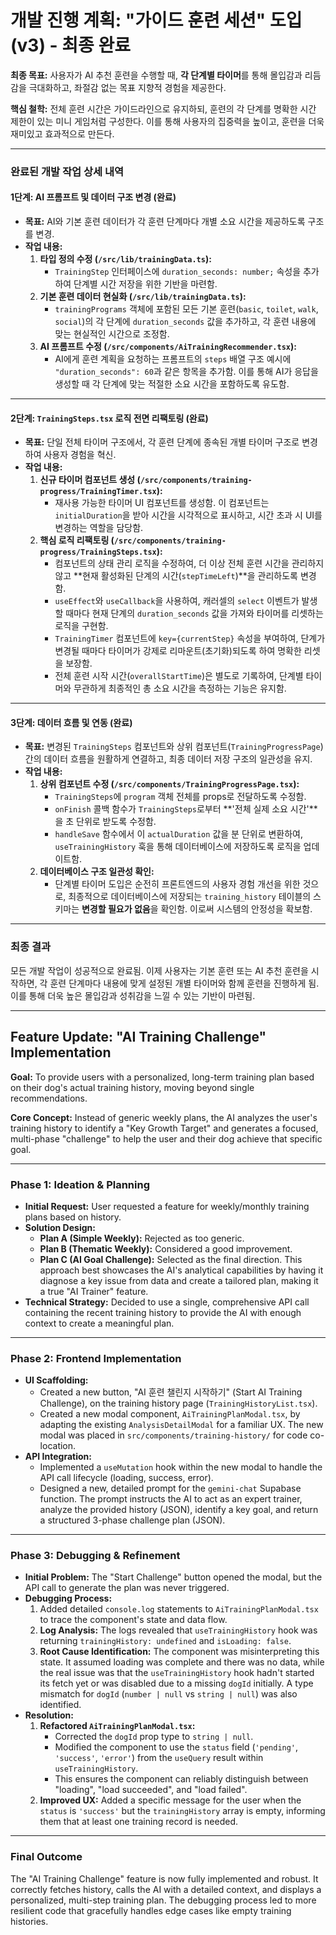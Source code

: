# 개발 진행 계획: "가이드 훈련 세션" 도입 (v3) - 최종 완료

**최종 목표:** 사용자가 AI 추천 훈련을 수행할 때, **각 단계별 타이머**를 통해 몰입감과 리듬감을 극대화하고, 좌절감 없는 목표 지향적 경험을 제공한다.

**핵심 철학:** 전체 훈련 시간은 가이드라인으로 유지하되, 훈련의 각 단계를 명확한 시간 제한이 있는 미니 게임처럼 구성한다. 이를 통해 사용자의 집중력을 높이고, 훈련을 더욱 재미있고 효과적으로 만든다.

---

### **완료된 개발 작업 상세 내역**

#### **1단계: AI 프롬프트 및 데이터 구조 변경 (완료)**

- **목표:** AI와 기본 훈련 데이터가 각 훈련 단계마다 개별 소요 시간을 제공하도록 구조를 변경.
- **작업 내용:**
    1.  **타입 정의 수정 (`/src/lib/trainingData.ts`):**
        - `TrainingStep` 인터페이스에 `duration_seconds: number;` 속성을 추가하여 단계별 시간 저장을 위한 기반을 마련함.
    2.  **기본 훈련 데이터 현실화 (`/src/lib/trainingData.ts`):**
        - `trainingPrograms` 객체에 포함된 모든 기본 훈련(`basic`, `toilet`, `walk`, `social`)의 각 단계에 `duration_seconds` 값을 추가하고, 각 훈련 내용에 맞는 현실적인 시간으로 조정함.
    3.  **AI 프롬프트 수정 (`/src/components/AiTrainingRecommender.tsx`):**
        - AI에게 훈련 계획을 요청하는 프롬프트의 `steps` 배열 구조 예시에 `"duration_seconds": 60`과 같은 항목을 추가함. 이를 통해 AI가 응답을 생성할 때 각 단계에 맞는 적절한 소요 시간을 포함하도록 유도함.

---

#### **2단계: `TrainingSteps.tsx` 로직 전면 리팩토링 (완료)**

- **목표:** 단일 전체 타이머 구조에서, 각 훈련 단계에 종속된 개별 타이머 구조로 변경하여 사용자 경험을 혁신.
- **작업 내용:**
    1.  **신규 타이머 컴포넌트 생성 (`/src/components/training-progress/TrainingTimer.tsx`):**
        - 재사용 가능한 타이머 UI 컴포넌트를 생성함. 이 컴포넌트는 `initialDuration`을 받아 시간을 시각적으로 표시하고, 시간 초과 시 UI를 변경하는 역할을 담당함.
    2.  **핵심 로직 리팩토링 (`/src/components/training-progress/TrainingSteps.tsx`):**
        - 컴포넌트의 상태 관리 로직을 수정하여, 더 이상 전체 훈련 시간을 관리하지 않고 **현재 활성화된 단계의 시간(`stepTimeLeft`)**을 관리하도록 변경함.
        - `useEffect`와 `useCallback`을 사용하여, 캐러셀의 `select` 이벤트가 발생할 때마다 현재 단계의 `duration_seconds` 값을 가져와 타이머를 리셋하는 로직을 구현함.
        - `TrainingTimer` 컴포넌트에 `key={currentStep}` 속성을 부여하여, 단계가 변경될 때마다 타이머가 강제로 리마운트(초기화)되도록 하여 명확한 리셋을 보장함.
        - 전체 훈련 시작 시간(`overallStartTime`)은 별도로 기록하여, 단계별 타이머와 무관하게 최종적인 총 소요 시간을 측정하는 기능은 유지함.

---

#### **3단계: 데이터 흐름 및 연동 (완료)**

- **목표:** 변경된 `TrainingSteps` 컴포넌트와 상위 컴포넌트(`TrainingProgressPage`) 간의 데이터 흐름을 원활하게 연결하고, 최종 데이터 저장 구조의 일관성을 유지.
- **작업 내용:**
    1.  **상위 컴포넌트 수정 (`/src/components/TrainingProgressPage.tsx`):**
        - `TrainingSteps`에 `program` 객체 전체를 props로 전달하도록 수정함.
        - `onFinish` 콜백 함수가 `TrainingSteps`로부터 **'전체 실제 소요 시간'**을 초 단위로 받도록 수정함.
        - `handleSave` 함수에서 이 `actualDuration` 값을 분 단위로 변환하여, `useTrainingHistory` 훅을 통해 데이터베이스에 저장하도록 로직을 업데이트함.
    2.  **데이터베이스 구조 일관성 확인:**
        - 단계별 타이머 도입은 순전히 프론트엔드의 사용자 경험 개선을 위한 것으로, 최종적으로 데이터베이스에 저장되는 `training_history` 테이블의 스키마는 **변경할 필요가 없음**을 확인함. 이로써 시스템의 안정성을 확보함.

---

### **최종 결과**

모든 개발 작업이 성공적으로 완료됨. 이제 사용자는 기본 훈련 또는 AI 추천 훈련을 시작하면, 각 훈련 단계마다 내용에 맞게 설정된 개별 타이머와 함께 훈련을 진행하게 됨. 이를 통해 더욱 높은 몰입감과 성취감을 느낄 수 있는 기반이 마련됨.

---

## Feature Update: "AI Training Challenge" Implementation

**Goal:** To provide users with a personalized, long-term training plan based on their dog's actual training history, moving beyond single recommendations.

**Core Concept:** Instead of generic weekly plans, the AI analyzes the user's training history to identify a "Key Growth Target" and generates a focused, multi-phase "challenge" to help the user and their dog achieve that specific goal.

---

### **Phase 1: Ideation & Planning**

- **Initial Request:** User requested a feature for weekly/monthly training plans based on history.
- **Solution Design:**
    - **Plan A (Simple Weekly):** Rejected as too generic.
    - **Plan B (Thematic Weekly):** Considered a good improvement.
    - **Plan C (AI Goal Challenge):** Selected as the final direction. This approach best showcases the AI's analytical capabilities by having it diagnose a key issue from data and create a tailored plan, making it a true "AI Trainer" feature.
- **Technical Strategy:** Decided to use a single, comprehensive API call containing the recent training history to provide the AI with enough context to create a meaningful plan.

---

### **Phase 2: Frontend Implementation**

- **UI Scaffolding:**
    - Created a new button, "AI 훈련 챌린지 시작하기" (Start AI Training Challenge), on the training history page (`TrainingHistoryList.tsx`).
    - Created a new modal component, `AiTrainingPlanModal.tsx`, by adapting the existing `AnalysisDetailModal` for a familiar UX. The new modal was placed in `src/components/training-history/` for code co-location.
- **API Integration:**
    - Implemented a `useMutation` hook within the new modal to handle the API call lifecycle (loading, success, error).
    - Designed a new, detailed prompt for the `gemini-chat` Supabase function. The prompt instructs the AI to act as an expert trainer, analyze the provided history (JSON), identify a key goal, and return a structured 3-phase challenge plan (JSON).

---

### **Phase 3: Debugging & Refinement**

- **Initial Problem:** The "Start Challenge" button opened the modal, but the API call to generate the plan was never triggered.
- **Debugging Process:**
    1.  Added detailed `console.log` statements to `AiTrainingPlanModal.tsx` to trace the component's state and data flow.
    2.  **Log Analysis:** The logs revealed that `useTrainingHistory` hook was returning `trainingHistory: undefined` and `isLoading: false`.
    3.  **Root Cause Identification:** The component was misinterpreting this state. It assumed loading was complete and there was no data, while the real issue was that the `useTrainingHistory` hook hadn't started its fetch yet or was disabled due to a missing `dogId` initially. A type mismatch for `dogId` (`number | null` vs `string | null`) was also identified.
- **Resolution:**
    1.  **Refactored `AiTrainingPlanModal.tsx`:**
        - Corrected the `dogId` prop type to `string | null`.
        - Modified the component to use the `status` field (`'pending'`, `'success'`, `'error'`) from the `useQuery` result within `useTrainingHistory`.
        - This ensures the component can reliably distinguish between "loading", "load succeeded", and "load failed".
    2.  **Improved UX:** Added a specific message for the user when the `status` is `'success'` but the `trainingHistory` array is empty, informing them that at least one training record is needed.

---

### **Final Outcome**

The "AI Training Challenge" feature is now fully implemented and robust. It correctly fetches history, calls the AI with a detailed context, and displays a personalized, multi-step training plan. The debugging process led to more resilient code that gracefully handles edge cases like empty training histories.
